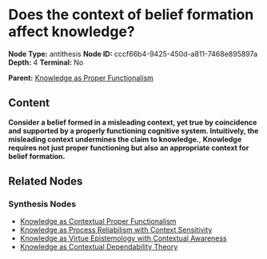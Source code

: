 # Does the context of belief formation affect knowledge?

**Node Type:** antithesis
**Node ID:** cccf66b4-9425-450d-a811-7468e895897a
**Depth:** 4
**Terminal:** No

**Parent:** [Knowledge as Proper Functionalism](knowledge-as-proper-functionalism-synthesis-41e0a641-bbfb-43e9-b57b-3083c95a9623.md)

## Content

**Consider a belief formed in a misleading context, yet true by coincidence and supported by a properly functioning cognitive system. Intuitively, the misleading context undermines the claim to knowledge.**, **Knowledge requires not just proper functioning but also an appropriate context for belief formation.**

## Related Nodes

### Synthesis Nodes

- [Knowledge as Contextual Proper Functionalism](knowledge-as-contextual-proper-functionalism-synthesis-c1ea85ab-62db-4080-a43e-2e14d9910068.md)
- [Knowledge as Process Reliabilism with Context Sensitivity](knowledge-as-process-reliabilism-with-context-sensitivity-synthesis-1d4f684a-2a23-4653-9b6e-08637064e587.md)
- [Knowledge as Virtue Epistemology with Contextual Awareness](knowledge-as-virtue-epistemology-with-contextual-awareness-synthesis-d5e5b2db-a3f7-4888-8020-9353515a1874.md)
- [Knowledge as Contextual Dependability Theory](knowledge-as-contextual-dependability-theory-synthesis-ea908e21-da76-487f-9f45-3664a29c0713.md)
